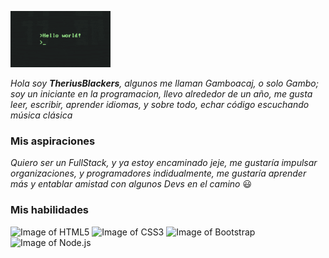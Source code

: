 ![image of Hello World](https://github.com/TheriusBlackers/TheriusBlackers/blob/main/img/helloworld.gif)


*Hola soy **TheriusBlackers**, algunos me llaman Gamboacaj, o solo Gambo; soy un iniciante en la programacion, llevo alrededor de un año, me gusta leer, escribir, aprender idiomas, y sobre todo, echar código escuchando música clásica*

### Mis aspiraciones

*Quiero ser un FullStack, y ya estoy encaminado jeje, me gustaría impulsar organizaciones, y programadores indidualmente, me gustaría aprender más y entablar amistad con algunos Devs en el camino* 😃

### Mis habilidades

<img width="150px" alt="Image of HTML5" src="https://camo.githubusercontent.com/0b134e508d631fb07bf3353237d7cd589a1bac65123bac5d25e46bb3e6d39443/687474703a2f2f7777772e78617669726f2e636f6d2f6173736574732f696d672f736b696c6c732f68746d6c2e737667" />

<img width="150px" alt="Image of CSS3" src="https://camo.githubusercontent.com/cb8e542fcbba8a251433632dfec8c021d21213259ea8573c5a62947b8274ac95/687474703a2f2f7777772e78617669726f2e636f6d2f6173736574732f696d672f736b696c6c732f6373732e737667" />

<img width="150px" alt="Image of Bootstrap" src="https://camo.githubusercontent.com/1a0a649fd67b2bc5a01655d8c986524ea9855ed31cc9627d96bf48f4d7b7bb96/687474703a2f2f7777772e78617669726f2e636f6d2f6173736574732f696d672f736b696c6c732f626f6f7473747261702e737667" />

<img width="150px" alt="Image of Node.js" src="https://camo.githubusercontent.com/2f7545f91f70ddc741d585d4fdeb92fd30b38b52ad2d57cf2d095921fabdb983/687474703a2f2f7777772e78617669726f2e636f6d2f6173736574732f696d672f736b696c6c732f6e6f64652e737667" />


